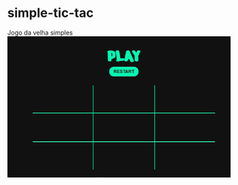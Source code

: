 # simple-tic-tac
Jogo da velha simples
<img align-item="center" src="https://github.com/miguel-henrique/simple-tic-tac/blob/master/img/capa-game.JPG">
